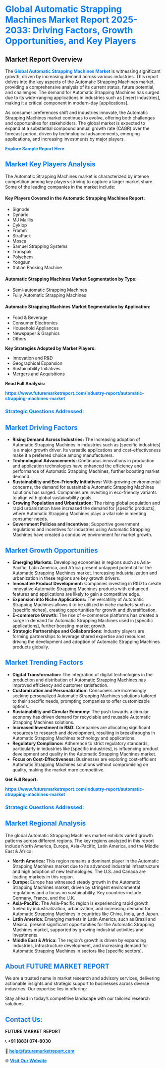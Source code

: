 <h1 style="color: #007BFF;">Global Automatic Strapping Machines Market Report 2025-2033: Driving Factors, Growth Opportunities, and Key Players</h1>

<section id="overview">
<h2>Market Report Overview</h2>
<p>The <a href="https://www.futuremarketreport.com/industry-report/automatic-strapping-machines-market" style="color: #007BFF; text-decoration: none;"><strong>Global Automatic Strapping Machines Market</strong></a> is witnessing significant growth, driven by increasing demand across various industries. This report delves into the key aspects of the Automatic Strapping Machines market, providing a comprehensive analysis of its current status, future potential, and challenges. The demand for Automatic Strapping Machines has surged due to its wide-ranging applications in industries such as [insert industries], making it a critical component in modern-day [applications].</p>
<p>As consumer preferences shift and industries innovate, the Automatic Strapping Machines market continues to evolve, offering both challenges and opportunities for stakeholders. The global market is expected to expand at a substantial compound annual growth rate (CAGR) over the forecast period, driven by technological advancements, emerging applications, and increasing investments by major players.</p>
</section>

<section id="overview">
<p><a href="https://www.futuremarketreport.com/request-sample/reportId=60439" style="color: #007BFF; text-decoration: none;"><strong>Explore Sample Report Here</strong></a></p>
</section>

<section id="key-players">
<h2 style="color: #007BFF;">Market Key Players Analysis</h2>
<p>The Automatic Strapping Machines market is characterized by intense competition among key players striving to capture a larger market share. Some of the leading companies in the market include:</p>
<h4>Key Players Covered in the Automatic Strapping Machines Report:</h4>
<ul><li>Signode</li><li>Dynaric</li><li>MJ Maillis</li><li>Cyklop</li><li>Fromm</li><li>StraPack</li><li>Mosca</li><li>Samuel Strapping Systems</li><li>Transpak</li><li>Polychem</li><li>Yongsun</li><li>Xutian Packing Machine</li></ul>
<h4>Automatic Strapping Machines Market Segmentation by Type:</h4>
<ul><li>Semi-automatic Strapping Machines</li><li>Fully Automatic Strapping Machines</li></ul>

<h4>Automatic Strapping Machines Market Segmentation by Application:</h4>
<ul><li>Food &amp; Beverage</li><li>Consumer Electronics</li><li>Household Appliances</li><li>Newspaper &amp; Graphics</li><li>Others</li></ul>
<p><strong>Key Strategies Adopted by Market Players:</strong></p>
<ul>
<li>Innovation and R&D</li>
<li>Geographical Expansion</li>
<li>Sustainability Initiatives</li>
<li>Mergers and Acquisitions</li>
</ul>
</section>

<section>
<p><strong>Read Full Analysis: </strong></p><a href="https://www.futuremarketreport.com/industry-report/automatic-strapping-machines-market" style="color: #007BFF; text-decoration: none;"><strong>https://www.futuremarketreport.com/industry-report/automatic-strapping-machines-market</strong></a>
<h3 style="color: #007BFF;">Strategic Questions Addressed:</h3>
</section>

<section id="driving-factors">
<h2 style="color: #007BFF;">Market Driving Factors</h2>
<ul>
<li><strong>Rising Demand Across Industries:</strong> The increasing adoption of Automatic Strapping Machines in industries such as [specific industries] is a major growth driver. Its versatile applications and cost-effectiveness make it a preferred choice among manufacturers.</li>
<li><strong>Technological Advancements:</strong> Continuous innovations in production and application technologies have enhanced the efficiency and performance of Automatic Strapping Machines, further boosting market demand.</li>
<li><strong>Sustainability and Eco-Friendly Initiatives:</strong> With growing environmental concerns, the demand for sustainable Automatic Strapping Machines solutions has surged. Companies are investing in eco-friendly variants to align with global sustainability goals.</li>
<li><strong>Growing Population and Urbanization:</strong> The rising global population and rapid urbanization have increased the demand for [specific products], where Automatic Strapping Machines plays a vital role in meeting consumer needs.</li>
<li><strong>Government Policies and Incentives:</strong> Supportive government regulations and incentives for industries using Automatic Strapping Machines have created a conducive environment for market growth.</li>
</ul>
</section>

<section id="growth-opportunities">
<h2 style="color: #007BFF;">Market Growth Opportunities</h2>
<ul>
<li><strong>Emerging Markets:</strong> Developing economies in regions such as Asia-Pacific, Latin America, and Africa present untapped potential for the Automatic Strapping Machines market. Increasing industrialization and urbanization in these regions are key growth drivers.</li>
<li><strong>Innovative Product Development:</strong> Companies investing in R&D to create innovative Automatic Strapping Machines products with enhanced features and applications are likely to gain a competitive edge.</li>
<li><strong>Expansion into Niche Applications:</strong> The versatility of Automatic Strapping Machines allows it to be utilized in niche markets such as [specific niches], creating opportunities for growth and diversification.</li>
<li><strong>E-commerce Growth:</strong> The rise of e-commerce platforms has created a surge in demand for Automatic Strapping Machines used in [specific applications], further boosting market growth.</li>
<li><strong>Strategic Partnerships and Collaborations:</strong> Industry players are forming partnerships to leverage shared expertise and resources, driving the development and adoption of Automatic Strapping Machines products globally.</li>
</ul>
</section>

<section id="trending-factors">
<h2 style="color: #007BFF;">Market Trending Factors</h2>
<ul>
<li><strong>Digital Transformation:</strong> The integration of digital technologies in the production and distribution of Automatic Strapping Machines has improved efficiency and customer satisfaction.</li>
<li><strong>Customization and Personalization:</strong> Consumers are increasingly seeking personalized Automatic Strapping Machines solutions tailored to their specific needs, prompting companies to offer customizable options.</li>
<li><strong>Sustainability and Circular Economy:</strong> The push towards a circular economy has driven demand for recyclable and reusable Automatic Strapping Machines solutions.</li>
<li><strong>Increased Investment in R&D:</strong> Companies are allocating significant resources to research and development, resulting in breakthroughs in Automatic Strapping Machines technology and applications.</li>
<li><strong>Regulatory Compliance:</strong> Adherence to strict regulatory standards, particularly in industries like [specific industries], is influencing product development and quality in the Automatic Strapping Machines market.</li>
<li><strong>Focus on Cost-Effectiveness:</strong> Businesses are exploring cost-efficient Automatic Strapping Machines solutions without compromising on quality, making the market more competitive.</li>
</ul>
</section>

<section>
<p><strong>Get Full Report: </strong></p><a href="https://www.futuremarketreport.com/industry-report/automatic-strapping-machines-market" style="color: #007BFF; text-decoration: none;"><strong>https://www.futuremarketreport.com/industry-report/automatic-strapping-machines-market</strong></a>
<h3 style="color: #007BFF;">Strategic Questions Addressed:</h3>
</section>


<section id="regional-analysis">
<h2 style="color: #007BFF;">Market Regional Analysis</h2>
<p>The global Automatic Strapping Machines market exhibits varied growth patterns across different regions. The key regions analyzed in this report include North America, Europe, Asia-Pacific, Latin America, and the Middle East & Africa:</p>
<ul>
<li><strong>North America:</strong> This region remains a dominant player in the Automatic Strapping Machines market due to its advanced industrial infrastructure and high adoption of new technologies. The U.S. and Canada are leading markets in this region.</li>
<li><strong>Europe:</strong> Europe has witnessed steady growth in the Automatic Strapping Machines market, driven by stringent environmental regulations and a focus on sustainability. Key countries include Germany, France, and the U.K.</li>
<li><strong>Asia-Pacific:</strong> The Asia-Pacific region is experiencing rapid growth, fueled by industrialization, urbanization, and increasing demand for Automatic Strapping Machines in countries like China, India, and Japan.</li>
<li><strong>Latin America:</strong> Emerging markets in Latin America, such as Brazil and Mexico, present significant opportunities for the Automatic Strapping Machines market, supported by growing industrial activities and investments.</li>
<li><strong>Middle East & Africa:</strong> The region’s growth is driven by expanding industries, infrastructure development, and increasing demand for Automatic Strapping Machines in sectors like [specific sectors].</li>
</ul>
</section>

<footer>
<h2 style="color: #007BFF;">About FUTURE MARKET REPORT</h2>
<p>We are a trusted name in market research and advisory services, delivering actionable insights and strategic support to businesses across diverse industries. Our expertise lies in offering:</p>

<p>Stay ahead in today’s competitive landscape with our tailored research solutions.</p>

<h2 style="color: #007BFF;">Contact Us:</h2>
<p><strong>FUTURE MARKET REPORT</strong></p>
<p>📞 <strong>+91 (883) 074-8030</strong></p>
<p>📧 <strong><a href="mailto:help@futuremarketreport.com" style="color: #007BFF;">help@futuremarketreport.com</a></strong></p>
<p>🌐 <strong><a href="https://www.futuremarketreport.com/" style="color: #007BFF;">Visit Our Website</a></strong></p>
</footer>